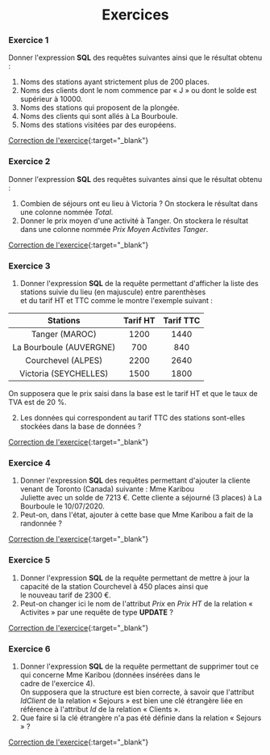 # <center><div class = "titre2"> Exercices </div></center>
  
### <div class = "encadré17"> __Exercice 1__ </div>

Donner l'expression __SQL__ des requêtes suivantes ainsi que le résultat obtenu :
<div class="list1_1">

1. Noms des stations ayant strictement plus de 200 places.
2. Noms des clients dont le nom commence par « J » ou dont le solde est supérieur à 10000.
3. Noms des stations qui proposent de la plongée.
4. Noms des clients qui sont allés à La Bourboule.
5. Noms des stations visitées par des européens.
</div>

[Correction de l'exercice](Correction_des_exercices.md#correction-de-lexercice-1){:target="_blank"}

### <div class = "encadré17"> __Exercice 2__ </div>

Donner l'expression __SQL__ des requêtes suivantes ainsi que le résultat obtenu :
<div class="list1_1">

1. Combien de séjours ont eu lieu à Victoria ? On stockera le résultat dans une colonne nommée *Total*.
2. Donner le prix moyen d'une activité à Tanger. On stockera le résultat dans une colonne nommée *Prix Moyen Activites Tanger*.
</div>

[Correction de l'exercice](Correction_des_exercices.md#correction-de-lexercice-2){:target="_blank"}

### <div class = "encadré17"> __Exercice 3__ </div>
<div class="list1_1">

1. Donner l'expression __SQL__ de la requête permettant d'afficher la liste des stations suivie du lieu (en majuscule) entre parenthèses <div class="decal2">et du tarif HT et TTC comme le montre l'exemple suivant :</div>

<center>

| Stations	        	| Tarif HT	    |Tarif TTC 	    |
| :---------------: 	| :-----------: |:-----------:	|	
|Tanger (MAROC)			|	1200		|	1440		|
|La Bourboule (AUVERGNE)|	700			|	840			|
|Courchevel (ALPES)		|	2200		|	2640		|
|Victoria (SEYCHELLES)	|	1500		|	1800		|

</center>
<div class="decal4"> On supposera que le prix saisi dans la base est le tarif HT et que le taux de TVA est de 20 %.</div>
</div>
<div class="list1_2">

2. Les données qui correspondent au tarif TTC des stations sont-elles stockées dans la base de données ?
</div>

[Correction de l'exercice](Correction_des_exercices.md#correction-de-lexercice-3){:target="_blank"}

### <div class = "encadré17"> __Exercice 4__ </div>
<div class="list1_1">

1. Donner l'expression __SQL__ des requêtes permettant d'ajouter la cliente venant de Toronto (Canada) suivante : Mme Karibou <div class="decal2">Juliette avec un solde de 7213 €. Cette cliente a séjourné (3 places) à La Bourboule le 10/07/2020.</div>
2. Peut-on, dans l'état, ajouter à cette base que Mme Karibou a fait de la randonnée ?
</div>

[Correction de l'exercice](Correction_des_exercices.md#correction-de-lexercice-4){:target="_blank"}

### <div class = "encadré17"> __Exercice 5__ </div>
<div class="list1_1">

1. Donner l'expression __SQL__ de la requête permettant de mettre à jour la capacité de la station Courchevel à 450 places ainsi que <div class="decal2">le nouveau tarif de 2300 €.</div>
2. Peut-on changer ici le nom de l'attribut *Prix* en *Prix HT* de la relation « Activites » par une requête de type __UPDATE__ ?
</div>

[Correction de l'exercice](Correction_des_exercices.md#correction-de-lexercice-5){:target="_blank"}

### <div class = "encadré17"> __Exercice 6__ </div>
<div class="list1_1">

1. Donner l'expression __SQL__ de la requête permettant de supprimer tout ce qui concerne Mme Karibou (données insérées dans le <div class="decal2">cadre de l'exercice 4).  
On supposera que la structure est bien correcte, à savoir que l'attribut *IdClient* de la relation « Sejours » est bien une clé étrangère liée en référence à l'attribut *Id* de la relation « Clients ».</div>
2. Que faire si la clé étrangère n'a pas été définie dans la relation « Sejours » ?
</div>

[Correction de l'exercice](Correction_des_exercices.md#correction-de-lexercice-6){:target="_blank"}
